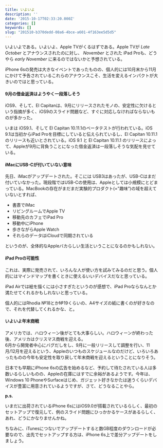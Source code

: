 ```yaml
---
title: いよいよ
description: ''
date: '2015-10-17T02:33:20.000Z'
categories: []
keywords: []
slug: "201510-b370dedd-08a6-4bce-a601-4f163ee5d5d5"
---
```

いよいよである。いよいよ、Apple TVがくるはずである。Apple TVが _Late October_ とアナウンスされたのに対し、 _November_ とされた iPad Proも、どうやら _early November_ に来るのではないかと予想されている。

iPhone 6sの発売は大きなイベントであったものの、個人的には10月末から11月にかけて予告されているこれらのアナウンスこそ、生活を変えるインパクトが大きいのではと思っている。

#### 9月の借金返済はようやく一段落しそう

iOS9、そして、El Capitanは、9月にリリースされたモノの、安定性に欠けるという指摘が多く、iOS9のスライド問題など、すぐに対応しなければならないものが多かった。

いまは iOS9.1、そして El Capitan 10.11.1のベータテストが行われている。iOS 9.1は当初からiPad Proを目標にしていると伝えられているし、El Capitan 10.11.1 のリリースも近いとされている。iOS 9.1 と El Capitan 10.11.1 のリリースによって、Appleが9月に背負うことになった借金返済は一段落しそうな気配を見せている。

#### iMacにUSB-Cが付いていない意味

先日、iMacがアップデートされた。そこには USB3はあったが、USB-Cはまだ付いていなかった。現段階ではUSB-Cの使用は、Appleとしては小規模にとどまっている。MacBookの存在がまだまだ実験的プロダクト(=”趣味”)の域を超えていないとすれば、

*   書斎でiMac
*   リビングルームでApple TV
*   移動先のカフェでiPad Pro
*   移動中にiPhone
*   歩きながらApple Watch
*   それらのデータはiCloudで同期されている

というのが、全体的なAppleバカらしい生活ということになるのかもしれない。

#### iPad Proの可能性

これは、実際に発売されて、いろんな人が使い方を試みてみるのだと思う。個人的にはマインドマップを書くときに使えるいいデバイスだなと思っている。

iPad Airでは絵を描くには小さすぎたというのが感想で、iPad Proならなんとか満たせてくれるかもしれないと思っている。

個人的にはRhodia №18とか№19くらいの、A4サイズの紙に書くのが好きなので、それを代替してくれるかな、と。

#### いよいよ年末商戦

アメリカでは、ハロウィーン後がとても大事らしい。ハロウィーンが終わった後、アメリカはクリスマス商戦を迎える。  
6月から開発者中心にバグだしをし、9月に一般リリースして調整を行い、11月/12月を迎えるという、Appleのいつものスケジュールなのだけど、いろいろあったものの今年も安定性を取り戻して年末商戦を迎えるということになりそう。

日本でも早期にiPhone 6sの広告を始めるなど、予約して待たされている人は多数いるらしいものの、Appleの在庫にはすでに余裕があるようです。今年は、Windows 10 PhoneやSurfaceはじめ、ガジェット好きなかたは迷うくらいデバイスが豊富に用意されているようですが、さて、どうなることやら。

**p.s.**

いまだに出荷されているiPhone 6sにはiOS9.0が搭載されているらしく、最初のセットアップで復元して、例のスライド問題にひっかかるケースがあるらしく、あれ、どうにかなりませんかね。

ちなみに、iTunesにつないでアップデートすると数GB程度のダウンロードが必要なので、出先でセットアップする方は、iPhone 6s上で差分アップデートをしましょう。